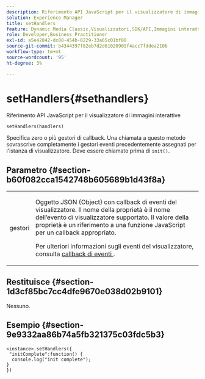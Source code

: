 ```yaml
---
description: Riferimento API JavaScript per il visualizzatore di immagini interattive
solution: Experience Manager
title: setHandlers
feature: Dynamic Media Classic,Visualizzatori,SDK/API,Immagini interattive
role: Developer,Business Practitioner
exl-id: a5e42842-dc88-454b-8229-33a65c01bf88
source-git-commit: b4344397f82eb7d2d61020909f4acc7fddea210b
workflow-type: tm+mt
source-wordcount: '95'
ht-degree: 3%

---
```


# setHandlers{#sethandlers}

Riferimento API JavaScript per il visualizzatore di immagini interattive

`setHandlers(handlers)`

Specifica zero o più gestori di callback. Una chiamata a questo metodo sovrascrive completamente i gestori eventi precedentemente assegnati per l&#39;istanza di visualizzatore. Deve essere chiamato prima di `init()`.

## Parametro {#section-b60f082cca1542748b605689b1d43f8a}

<table id="table_98A620DAE2C340FA97BF7204AE023CC8"> 
 <tbody> 
  <tr> 
   <td colname="col1"> <p> <span class="codeph"> <span class="varname"> gestori  </span> </span> </p> </td> 
   <td colname="col2"> <p> <span class="codeph"> Oggetto  </span> JSON {Object} con callback di eventi del visualizzatore. Il nome della proprietà è il nome dell’evento di visualizzatore supportato. Il valore della proprietà è un riferimento a una funzione JavaScript per un callback appropriato. </p> <p>Per ulteriori informazioni sugli eventi del visualizzatore, consulta <a href="../../../c-html5-aem-asset-viewers/c-html5-aem-interactive-images/c-html5-aem-interactive-image-event-callbacks.md#concept-66d5996f2b1b44cab3d5264cda5c50cd" format="dita" scope="local"> callback di eventi </a> . </p> </td> 
  </tr> 
 </tbody> 
</table>

## Restituisce {#section-1d3cf85bc7cc4dfe9670e038d02b9101}

Nessuno.

## Esempio {#section-9e9332aa86b74a5fb321375c03fdc5b3}

```
<instance>.setHandlers({ 
 "initComplete":function() { 
  console.log("init complete"); 
} 
})
```
